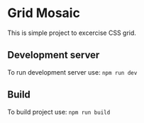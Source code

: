 # Grid Mosaic

This is simple project to excercise CSS grid.

## Development server

To run development server use:
`npm run dev`

## Build

To build project use:
`npm run build`
